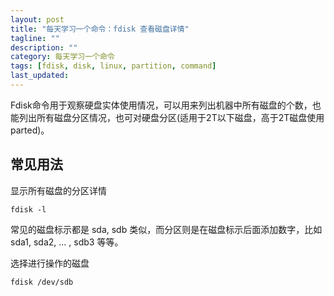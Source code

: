 ```yaml
---
layout: post
title: "每天学习一个命令：fdisk 查看磁盘详情"
tagline: ""
description: ""
category: 每天学习一个命令
tags: [fdisk, disk, linux, partition, command]
last_updated: 
---
```


Fdisk命令用于观察硬盘实体使用情况，可以用来列出机器中所有磁盘的个数，也能列出所有磁盘分区情况，也可对硬盘分区(适用于2T以下磁盘，高于2T磁盘使用 parted)。

## 常见用法

显示所有磁盘的分区详情

    fdisk -l

常见的磁盘标示都是 sda, sdb 类似，而分区则是在磁盘标示后面添加数字，比如 sda1, sda2, ... , sdb3 等等。

选择进行操作的磁盘

    fdisk /dev/sdb


